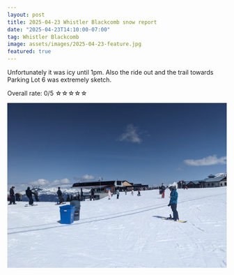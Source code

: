 ```yaml
---
layout: post
title: 2025-04-23 Whistler Blackcomb snow report
date: "2025-04-23T14:10:00-07:00"
tag: Whistler Blackcomb
image: assets/images/2025-04-23-feature.jpg
featured: true
---
```


Unfortunately it was icy until 1pm. Also the ride out and the trail towards Parking Lot 6 was extremely sketch.

Overall rate: 0/5 ☆☆☆☆☆

![](/assets/images/2025-04-23-icy.jpg)

